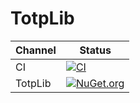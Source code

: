 # TotpLib
Channel | Status
-|-
CI | [![CI](https://github.com/HMBSbige/TotpLib/workflows/CI/badge.svg)](https://github.com/HMBSbige/TotpLib/actions)
TotpLib | [![NuGet.org](https://img.shields.io/nuget/v/TotpLib.svg?logo=nuget)](https://www.nuget.org/packages/TotpLib/)
